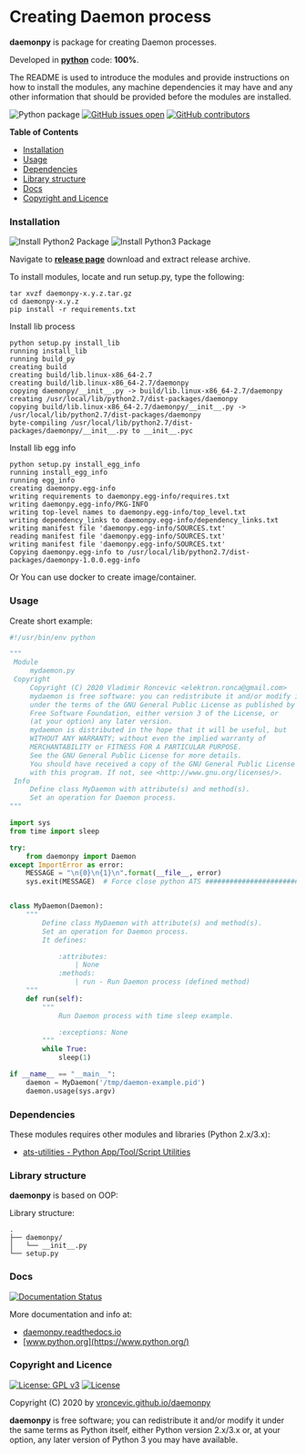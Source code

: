 # Creating Daemon process

**daemonpy** is package for creating Daemon processes.

Developed in **[python](https://www.python.org/)** code: **100%**.

The README is used to introduce the modules and provide instructions on
how to install the modules, any machine dependencies it may have and any
other information that should be provided before the modules are installed.

![Python package](https://github.com/vroncevic/daemonpy/workflows/Python%20package%20daemonpy/badge.svg?branch=master) [![GitHub issues open](https://img.shields.io/github/issues/vroncevic/daemonpy.svg)](https://github.com/vroncevic/daemonpy/issues) [![GitHub contributors](https://img.shields.io/github/contributors/vroncevic/daemonpy.svg)](https://github.com/vroncevic/daemonpy/graphs/contributors)

<!-- START doctoc generated TOC please keep comment here to allow auto update -->
<!-- DON'T EDIT THIS SECTION, INSTEAD RE-RUN doctoc TO UPDATE -->
**Table of Contents**

- [Installation](#installation)
- [Usage](#usage)
- [Dependencies](#dependencies)
- [Library structure](#library-structure)
- [Docs](#docs)
- [Copyright and Licence](#copyright-and-licence)

<!-- END doctoc generated TOC please keep comment here to allow auto update -->

### Installation

![Install Python2 Package](https://github.com/vroncevic/daemonpy/workflows/Install%20Python2%20Package%20daemonpy/badge.svg?branch=master) ![Install Python3 Package](https://github.com/vroncevic/daemonpy/workflows/Install%20Python3%20Package%20daemonpy/badge.svg?branch=master)

Navigate to **[release page](https://github.com/vroncevic/daemonpy/releases)** download and extract release archive.

To install modules, locate and run setup.py, type the following:
```
tar xvzf daemonpy-x.y.z.tar.gz
cd daemonpy-x.y.z
pip install -r requirements.txt
```

Install lib process
```
python setup.py install_lib
running install_lib
running build_py
creating build
creating build/lib.linux-x86_64-2.7
creating build/lib.linux-x86_64-2.7/daemonpy
copying daemonpy/__init__.py -> build/lib.linux-x86_64-2.7/daemonpy
creating /usr/local/lib/python2.7/dist-packages/daemonpy
copying build/lib.linux-x86_64-2.7/daemonpy/__init__.py -> /usr/local/lib/python2.7/dist-packages/daemonpy
byte-compiling /usr/local/lib/python2.7/dist-packages/daemonpy/__init__.py to __init__.pyc
```

Install lib egg info
```
python setup.py install_egg_info
running install_egg_info
running egg_info
creating daemonpy.egg-info
writing requirements to daemonpy.egg-info/requires.txt
writing daemonpy.egg-info/PKG-INFO
writing top-level names to daemonpy.egg-info/top_level.txt
writing dependency_links to daemonpy.egg-info/dependency_links.txt
writing manifest file 'daemonpy.egg-info/SOURCES.txt'
reading manifest file 'daemonpy.egg-info/SOURCES.txt'
writing manifest file 'daemonpy.egg-info/SOURCES.txt'
Copying daemonpy.egg-info to /usr/local/lib/python2.7/dist-packages/daemonpy-1.0.0.egg-info
```

Or You can use docker to create image/container.

### Usage

Create short example:
```python
#!/usr/bin/env python

"""
 Module
     mydaemon.py
 Copyright
     Copyright (C) 2020 Vladimir Roncevic <elektron.ronca@gmail.com>
     mydaemon is free software: you can redistribute it and/or modify it
     under the terms of the GNU General Public License as published by the
     Free Software Foundation, either version 3 of the License, or
     (at your option) any later version.
     mydaemon is distributed in the hope that it will be useful, but
     WITHOUT ANY WARRANTY; without even the implied warranty of
     MERCHANTABILITY or FITNESS FOR A PARTICULAR PURPOSE.
     See the GNU General Public License for more details.
     You should have received a copy of the GNU General Public License along
     with this program. If not, see <http://www.gnu.org/licenses/>.
 Info
     Define class MyDaemon with attribute(s) and method(s).
     Set an operation for Daemon process.
"""

import sys
from time import sleep

try:
    from daemonpy import Daemon
except ImportError as error:
    MESSAGE = "\n{0}\n{1}\n".format(__file__, error)
    sys.exit(MESSAGE)  # Force close python ATS ##############################


class MyDaemon(Daemon):
    """
        Define class MyDaemon with attribute(s) and method(s).
        Set an operation for Daemon process.
        It defines:

            :attributes:
                | None
            :methods:
                | run - Run Daemon process (defined method)
    """
    def run(self):
        """
            Run Daemon process with time sleep example.

            :exceptions: None
        """
        while True:
            sleep(1)

if __name__ == "__main__":
    daemon = MyDaemon('/tmp/daemon-example.pid')
    daemon.usage(sys.argv)
```

### Dependencies

These modules requires other modules and libraries (Python 2.x/3.x):
* [ats-utilities - Python App/Tool/Script Utilities](https://pypi.org/project/ats-utilities/)

### Library structure

**daemonpy** is based on OOP:

Library structure:
```
.
├── daemonpy/
│   └── __init__.py
└── setup.py
```

### Docs

[![Documentation Status](https://readthedocs.org/projects/daemonpy/badge/?version=latest)](https://daemonpy.readthedocs.io/projects/daemonpy/en/latest/?badge=latest)

More documentation and info at:
* [daemonpy.readthedocs.io](https://daemonpy.readthedocs.io/en/latest/)
* [www.python.org](https://www.python.org/)

### Copyright and Licence

[![License: GPL v3](https://img.shields.io/badge/License-GPLv3-blue.svg)](https://www.gnu.org/licenses/gpl-3.0) [![License](https://img.shields.io/badge/License-Apache%202.0-blue.svg)](https://opensource.org/licenses/Apache-2.0)

Copyright (C) 2020 by [vroncevic.github.io/daemonpy](https://vroncevic.github.io/daemonpy/)

**daemonpy** is free software; you can redistribute it and/or modify
it under the same terms as Python itself, either Python version 2.x/3.x or,
at your option, any later version of Python 3 you may have available.
